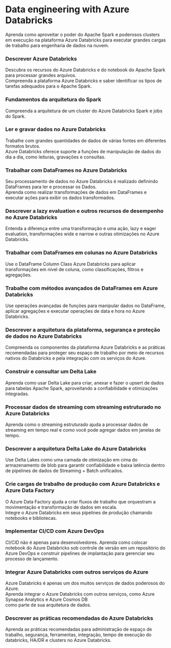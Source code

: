 # Data engineering with Azure Databricks

Aprenda como aproveitar o poder do Apache Spark e poderosos clusters em execução na plataforma Azure Databricks para executar grandes cargas de trabalho para engenharia de dados na nuvem.



### Descrever Azure Databricks

Descubra os recursos do Azure Databricks e do notebook do Apache Spark para processar grandes arquivos.                 
Compreenda a plataforma Azure Databricks e saber identificar os tipos de tarefas adequados para o Apache Spark.



### Fundamentos da arquitetura do Spark

Compreenda a arquitetura de um cluster do Azure Databricks Spark e jobs do Spark.



### Ler e gravar dados no Azure Databricks

Trabalhe com grandes quantidades de dados de várias fontes em diferentes formatos brutos.                           
Azure Databricks oferece suporte a funções de manipulação de dados do dia a dia, como leituras, gravações e consultas.



### Trabalhar com DataFrames no Azure Databricks

Seu processamento de dados no Azure Databricks é realizado definindo DataFrames para ler e processar os Dados.                      
Aprenda como realizar transformações de dados em DataFrames e executar ações para exibir os dados transformados.



### Descrever a lazy evaluation e outros recursos de desempenho no Azure Databricks

Entenda a diferença entre uma transformação e uma ação, lazy e eager evaluation, transformações wide e narrow e outras otimizações no Azure Databricks.



### Trabalhar com DataFrames em colunas no Azure Databricks

Use o DataFrame Column Class Azure Databricks para aplicar transformações em nível de coluna, como classificações, filtros e agregações.



### Trabalhe com métodos avançados de DataFrames em Azure Databricks

Use operações avançadas de funções para manipular dados no DataFrame, aplicar agregações e executar operações de data e hora no Azure Databricks.



### Descrever a arquitetura da plataforma, segurança e proteção de dados no Azure Databricks

Compreenda os componentes da plataforma Azure Databricks e as práticas recomendadas para proteger seu espaço de trabalho por meio de recursos nativos do Databricks e pela integração com os serviços do Azure.



### Construir e consultar um Delta Lake

Aprenda como usar Delta Lake para criar, anexar e fazer o upsert de dados para tabelas Apache Spark, aproveitando a confiabilidade e otimizações integradas.



###  Processar dados de streaming com streaming estruturado no Azure Databricks

Aprenda como o streaming estruturado ajuda a processar dados de streaming em tempo real e como você pode agregar dados em janelas de tempo.



### Descrever a arquitetura Delta Lake do Azure Databricks

Use Delta Lakes como uma camada de otimização em cima do armazenamento de blob para garantir confiabilidade e baixa latência dentro de pipelines de dados de Streaming + Batch unificados.



### Crie cargas de trabalho de produção com Azure Databricks e Azure Data Factory

O Azure Data Factory ajuda a criar fluxos de trabalho que orquestram a movimentação e transformação de dados em escala.                   
Integre o Azure Databricks em seus pipelines de produção chamando notebooks e bibliotecas.



### Implementar CI/CD com Azure DevOps

CI/CID não é apenas para desenvolvedores. Aprenda como colocar notebook do Azure Databricks sob controle de versão em um repositório do Azure DevOps e construir pipelines de implantação para gerenciar seu processo de lançamento.



### Integrar Azure Databricks com outros serviços do Azure

Azure Databricks é apenas um dos muitos serviços de dados poderosos do Azure.                      
Aprenda integrar o Azure Databricks com outros serviços, como Azure Synapse Analytics e Azure Cosmos DB                      
como parte de sua arquitetura de dados.



### Descrever as práticas recomendadas do Azure Databricks

Aprenda as práticas recomendadas para administração de espaço de trabalho, segurança, ferramentas, integração, tempo de execução do databricks, HA/DR e clusters no Azure Databricks.

